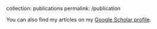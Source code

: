 collection: publications
permalink: /publication

You can also find my articles on my [Google Scholar profile](https://scholar.google.com/citations?hl=en&user=VJgSocwAAAAJ).
